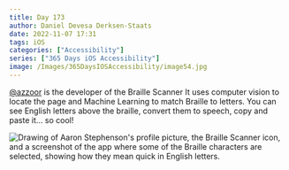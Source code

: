 ```yaml
---
title: Day 173
author: Daniel Devesa Derksen-Staats
date: 2022-11-07 17:31
tags: iOS
categories: ["Accessibility"]
series: ["365 Days iOS Accessibility"]
image: /Images/365DaysIOSAccessibility/image54.jpg
---
```


[@azzoor](https://twitter.com/azzoor) is the developer of the Braille Scanner It uses computer vision to locate the page and Machine Learning to match Braille to letters. You can see English letters above the braille, convert them to speech, copy and paste it... so cool!

![Drawing of Aaron Stephenson's profile picture, the Braille Scanner icon, and a screenshot of the app where some of the Braille characters are selected, showing how they mean quick in English letters.](/Images/365DaysIOSAccessibility/image54.jpg)